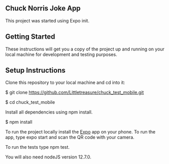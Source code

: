 ## Chuck Norris Joke App

This project was started using Expo init.

## Getting Started

These instructions will get you a copy of the project up and running on your local machine for development and testing purposes.

## Setup Instructions

Clone this repository to your local machine and cd into it:

\$ git clone https://github.com/Littletreasure/chuck_test_mobile.git

\$ cd chuck_test_mobile

Install all dependencies using npm install.

\$ npm install

To run the project locally install the [Expo](https://expo.io) app on your phone. To run the app, type expo start and scan the QR code with your camera.

To run the tests type npm test.

You will also need nodeJS version 12.7.0.
